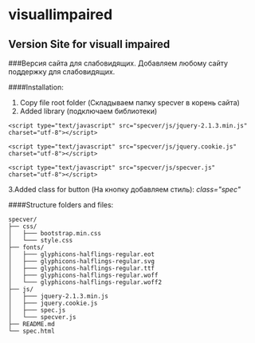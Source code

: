 # visuallimpaired
## Version Site for visuall impaired

###Версия сайта для слабовидящих. Добавляем любому сайту поддержку для слабовидящих.

####Installation: 
1. Copy file root folder (Складываем папку specver в корень сайта)
2. Added library (подключаем библиотеки)
```
<script type="text/javascript" src="specver/js/jquery-2.1.3.min.js"  charset="utf-8"></script>
```
```
<script type="text/javascript" src="specver/js/jquery.cookie.js"  charset="utf-8"></script>
```
```
<script type="text/javascript" src="specver/js/specver.js" charset="utf-8"></script>
```
3.Added class for button (На кнопку добавляем стиль): *class="spec"*

####Structure folders and files:
```
specver/
├── css/
│   ├─── bootstrap.min.css
│   └─── style.css
├── fonts/
│   ├─── glyphicons-halflings-regular.eot
│   ├─── glyphicons-halflings-regular.svg
│   ├─── glyphicons-halflings-regular.ttf
│   ├─── glyphicons-halflings-regular.woff
│   └─── glyphicons-halflings-regular.woff2
├── js/
│   ├─── jquery-2.1.3.min.js
│   ├─── jquery.cookie.js
│   ├─── spec.js
│   └─── specver.js
├── README.md
└── spec.html 
```
